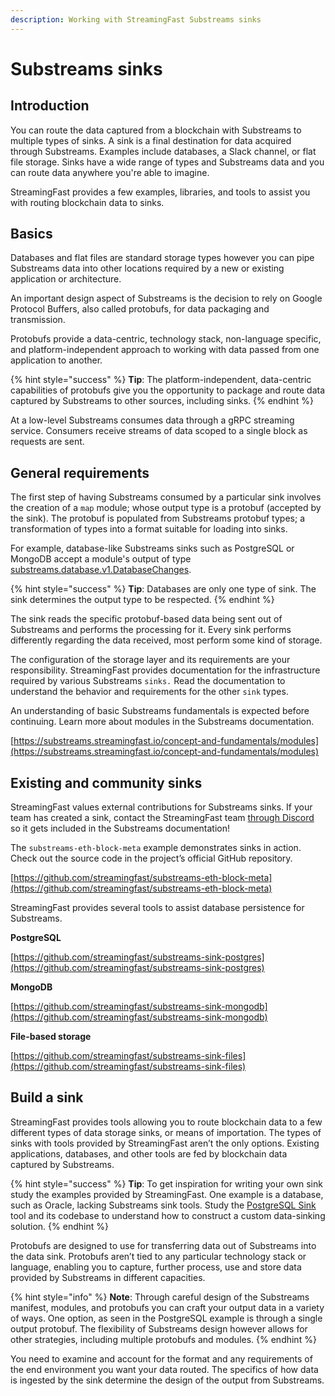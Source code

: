 ```yaml
---
description: Working with StreamingFast Substreams sinks
---
```


# Substreams sinks

## **Introduction**

You can route the data captured from a blockchain with Substreams to multiple types of sinks. A sink is a final destination for data acquired through Substreams. Examples include databases, a Slack channel, or flat file storage. Sinks have a wide range of types and Substreams data and you can route data anywhere you're able to imagine.

StreamingFast provides a few examples, libraries, and tools to assist you with routing blockchain data to sinks.

## **Basics**

Databases and flat files are standard storage types however you can pipe Substreams data into other locations required by a new or existing application or architecture.

An important design aspect of Substreams is the decision to rely on Google Protocol Buffers, also called protobufs, for data packaging and transmission.&#x20;

Protobufs provide a data-centric, technology stack, non-language specific, and platform-independent approach to working with data passed from one application to another.

{% hint style="success" %}
**Tip**: The platform-independent, data-centric capabilities of protobufs give you the opportunity to package and route data captured by Substreams to other sources, including sinks.
{% endhint %}

At a low-level Substreams consumes data through a gRPC streaming service. Consumers receive streams of data scoped to a single block as requests are sent.

## **General requirements**

The first step of having Substreams consumed by a particular sink involves the creation of a `map` module; whose output type is a protobuf (accepted by the sink). The protobuf is populated from Substreams protobuf types; a transformation of types into a format suitable for loading into sinks.

For example, database-like Substreams sinks such as PostgreSQL or MongoDB accept a module's output of type [substreams.database.v1.DatabaseChanges](https://github.com/streamingfast/substreams-database-change/blob/develop/proto/database/v1/database.proto#L5).

{% hint style="success" %}
**Tip**: Databases are only one type of sink. The sink determines the output type to be respected.
{% endhint %}

The sink reads the specific protobuf-based data being sent out of Substreams and performs the processing for it. Every sink performs differently regarding the data received, most perform some kind of storage.

The configuration of the storage layer and its requirements are your responsibility. StreamingFast  provides documentation for the infrastructure required by various Substreams `sinks.` Read the documentation to understand the behavior and requirements for the other `sink` types.

An understanding of basic Substreams fundamentals is expected before continuing. Learn more about modules in the Substreams documentation.

[https://substreams.streamingfast.io/concept-and-fundamentals/modules](https://substreams.streamingfast.io/concept-and-fundamentals/modules)

## **Existing and community sinks**

StreamingFast values external contributions for Substreams sinks. If your team has created a sink, contact the StreamingFast team [through Discord](https://discord.gg/mYPcRAzeVN) so it gets included in the Substreams documentation!

The `substreams-eth-block-meta` example demonstrates sinks in action. Check out the source code in the project’s official GitHub repository.

[https://github.com/streamingfast/substreams-eth-block-meta](https://github.com/streamingfast/substreams-eth-block-meta)

StreamingFast provides several tools to assist database persistence for Substreams.

**PostgreSQL**

[https://github.com/streamingfast/substreams-sink-postgres](https://github.com/streamingfast/substreams-sink-postgres)

**MongoDB**

[https://github.com/streamingfast/substreams-sink-mongodb](https://github.com/streamingfast/substreams-sink-mongodb)

**File-based storage**

[https://github.com/streamingfast/substreams-sink-files](https://github.com/streamingfast/substreams-sink-files)

## **Build a sink**

StreamingFast provides tools allowing you to route blockchain data to a few different types of data storage sinks, or means of importation. The types of sinks with tools provided by StreamingFast aren’t the only options. Existing applications, databases, and other tools are fed by blockchain data captured by Substreams.

{% hint style="success" %}
**Tip**: To get inspiration for writing your own sink study the examples provided by StreamingFast. One example is a database, such as Oracle, lacking Substreams sink tools. Study the [PostgreSQL Sink](https://github.com/streamingfast/substreams-sink-postgres) tool and its codebase to understand how to construct a custom data-sinking solution.
{% endhint %}

Protobufs are designed to use for transferring data out of Substreams into the data sink. Protobufs aren’t tied to any particular technology stack or language, enabling you to capture, further process, use and store data provided by Substreams in different capacities.

{% hint style="info" %}
**Note**: Through careful design of the Substreams manifest, modules, and protobufs you can craft your output data in a variety of ways. One option, as seen in the PostgreSQL example is through a single output protobuf. The flexibility of Substreams design however allows for other strategies, including multiple protobufs and modules.
{% endhint %}

You need to examine and account for the format and any requirements of the end environment you want your data routed. The specifics of how data is ingested by the sink determine the design of the output from Substreams.
